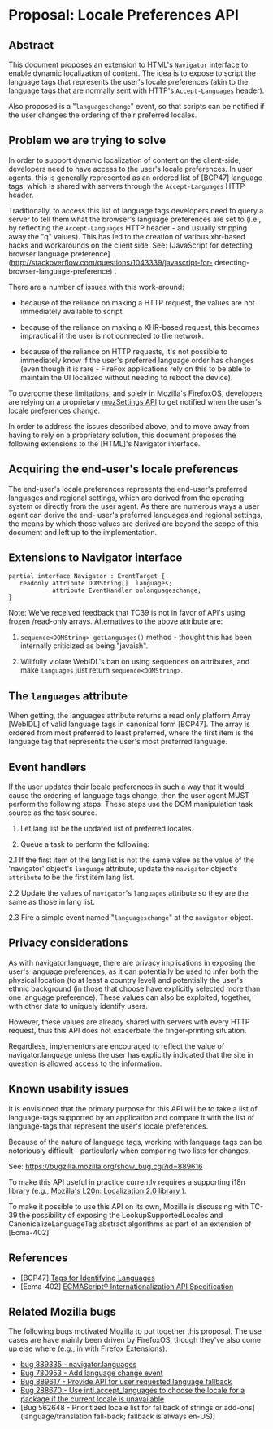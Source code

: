 # Proposal: Locale Preferences API

## Abstract

This document proposes an extension to HTML's `Navigator` interface to enable
dynamic localization of content. The idea is to expose to script the language
tags that represents the user's locale preferences (akin to the language tags
that are normally sent with HTTP's `Accept-Languages` header).

Also proposed is a "`languageschange`" event, so that scripts can be notified if
the user changes the ordering of their preferred locales.

## Problem we are trying to solve

In order to support dynamic localization of content on the client-side,
developers need to have access to the user's locale  preferences. In user
agents, this is generally represented as an ordered list  of [BCP47] language
tags, which is shared with servers through the `Accept-Languages` HTTP header.

Traditionally, to access this list of language tags developers need to query a
server to tell them what the browser's language preferences are set to (i.e., by
reflecting the `Accept-Languages` HTTP header - and usually stripping away the
"q" values).  This has led to the creation of various xhr-based hacks and
workarounds on the client side. See: [JavaScript for detecting browser language
preference](http://stackoverflow.com/questions/1043339/javascript-for-
detecting-browser-language-preference) .

There are a number of issues with this work-around:

 * because of the reliance on making a HTTP request, the values are not
immediately available to script.

 * because of the reliance on making a XHR-based request, this becomes
impractical if the user is not connected to the network.

 * because of the reliance on HTTP requests, it's not possible to immediately
know if the user's preferred language order has changes (even though it is
rare - FireFox applications rely on this to be able to maintain the UI localized
without needing to reboot the device).

To overcome these limitations, and solely in Mozilla's FirefoxOS, developers are
relying on a  proprietary 
[mozSettings API](https://developer.mozilla.org/en-US/docs/Web/API/window.navigator.mozSettings) 
to get notified when the user's locale preferences change.

In order to address the issues described above, and to move away from having to
rely on a proprietary solution, this document proposes the following extensions
to the [HTML]'s Navigator interface.

## Acquiring the end-user's locale preferences

The end-user's locale preferences represents the end-user's preferred languages
and regional settings, which are derived from the operating system or directly
from the user agent. As there are numerous ways a user agent can derive the end-
user's preferred languages and regional settings, the means by which those
values are derived are beyond the scope of this document and left up to the
implementation.
 
## Extensions to Navigator interface

```WebIDL
partial interface Navigator : EventTarget {
   readonly attribute DOMString[]  languages;
            attribute EventHandler onlanguageschange; 
}
```

Note: We've received feedback that TC39 is not in favor of API's using frozen
/read-only arrays. Alternatives to the above attribute are:

 1. `sequence<DOMString> getLanguages()` method - thought this has been
    internally criticized as being "javaish". 

 2.  Willfully violate WebIDL's ban on using sequences on attributes, and make
     `languages` just return `sequence<DOMString>`. 

## The `languages` attribute

When getting, the languages attribute returns a read only platform Array
[WebIDL] of valid language tags in canonical form [BCP47]. The array is ordered
from most preferred to least preferred, where the first item is the language tag
that represents the user's most preferred language.

## Event handlers

If the user updates their locale preferences in such a way that it would cause
the ordering of language tags change, then the user agent MUST perform the
following steps. These steps use the DOM manipulation task source as the task
source. 

1. Let lang list be the updated list of preferred locales.

2. Queue a task to perform the following:

2.1 If the first item of the lang list is not the same value as the value of
the 'navigator' object's `language` attribute, update the `navigator` object's `
attribute` to be the first item lang list.

2.2 Update the values of `navigator`'s `languages` attribute so they are the
same as those in lang list.

2.3 Fire a simple event named "`languageschange`" at the `navigator` object.

## Privacy considerations

As with navigator.language, there are privacy implications in exposing the
user's language preferences, as it can potentially be used to infer both the
physical location (to at least a country level) and potentially the user's
ethnic background (in those that choose have explicitly selected more than one
language preference). These values can also be exploited, together, with other
data to uniquely identify users.

However, these values are already shared with servers with every HTTP request,
thus this API does not exacerbate the finger-printing situation.

Regardless, implementors are encouraged to reflect the value of
navigator.language unless the user has explicitly indicated that the site in
question is allowed access to the information.

## Known usability issues

It is envisioned that the primary purpose for this API will be to take a list of
language-tags supported by an application and compare it with the list of
language-tags that represent the user's locale preferences.

Because of the nature of language tags, working with language tags can be
notoriously difficult - particularly when comparing two lists for changes.

See: https://bugzilla.mozilla.org/show_bug.cgi?id=889616

To make this API useful in practice currently requires a supporting i18n library
(e.g., [Mozilla's L20n: Localization 2.0 library ](https://github.com/l20n/l20n.js)). 

To make it possible to use this API on its own, Mozilla is discussing with TC-39
the possibility of exposing the LookupSupportedLocales and
CanonicalizeLanguageTag abstract algorithms as part of an extension of
[Ecma-402].

## References

* [BCP47] [Tags for Identifying Languages](http://tools.ietf.org/html/bcp47)
* [Ecma-402] [ECMAScript® Internationalization API Specification ](http://www.ecma-international.org/ecma-402/1.0/ECMA-402.pdf)

## Related Mozilla bugs

The following bugs motivated Mozilla to put together this proposal. The use
cases are have mainly been driven by FirefoxOS, though they've also come up
else where (e.g., in with Firefox Extensions).

* [bug 889335 - navigator.languages](https://bugzilla.mozilla.org/show_bug.cgi?id=889335)
* [Bug 780953 - Add language change event](https://bugzilla.mozilla.org/show_bug.cgi?id=780953)
* [Bug 889617 - Provide API for user requested language fallback](https://bugzilla.mozilla.org/show_bug.cgi?id=889617)
* [Bug 288670 - Use intl.accept_languages to choose the locale for a package if the current locale is unavailable](https://bugzilla.mozilla.org/show_bug.cgi?id=288670) 
* [Bug 562648 - Prioritized locale list for fallback of strings or add-ons](language/translation fall-back; fallback is always en-US)]